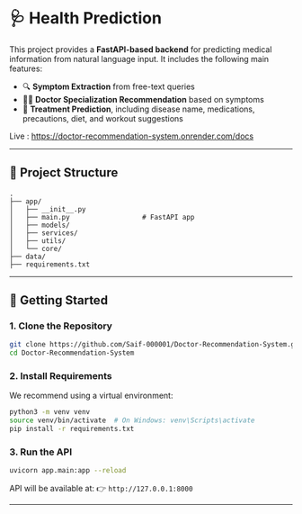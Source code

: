 
# 🩺 Health Prediction 

This project provides a **FastAPI-based backend** for predicting medical information from natural language input. It includes the following main features:

* 🔍 **Symptom Extraction** from free-text queries
* 🧑‍⚕️ **Doctor Specialization Recommendation** based on symptoms
* 💊 **Treatment Prediction**, including disease name, medications, precautions, diet, and workout suggestions

Live : https://doctor-recommendation-system.onrender.com/docs

---

## 📁 Project Structure

```
.
├── app/
│   ├── __init__.py 
│   ├── main.py                  # FastAPI app
│   ├── models/
│   ├── services/
│   ├── utils/
│   └── core/
├── data/
├── requirements.txt
```

---

## 🚀 Getting Started

### 1. Clone the Repository

```bash
git clone https://github.com/Saif-000001/Doctor-Recommendation-System.git
cd Doctor-Recommendation-System
```

### 2. Install Requirements

We recommend using a virtual environment:

```bash
python3 -m venv venv
source venv/bin/activate  # On Windows: venv\Scripts\activate
pip install -r requirements.txt
```

### 3. Run the API

```bash
uvicorn app.main:app --reload
```

API will be available at:
👉 `http://127.0.0.1:8000`

---
